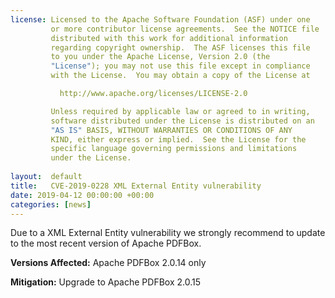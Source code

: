 ```yaml
---
license: Licensed to the Apache Software Foundation (ASF) under one
         or more contributor license agreements.  See the NOTICE file
         distributed with this work for additional information
         regarding copyright ownership.  The ASF licenses this file
         to you under the Apache License, Version 2.0 (the
         "License"); you may not use this file except in compliance
         with the License.  You may obtain a copy of the License at

           http://www.apache.org/licenses/LICENSE-2.0

         Unless required by applicable law or agreed to in writing,
         software distributed under the License is distributed on an
         "AS IS" BASIS, WITHOUT WARRANTIES OR CONDITIONS OF ANY
         KIND, either express or implied.  See the License for the
         specific language governing permissions and limitations
         under the License.
         
layout:  default
title:   CVE-2019-0228 XML External Entity vulnerability
date: 2019-04-12 00:00:00 +00:00
categories: [news]
---
```


Due to a XML External Entity vulnerability we strongly recommend to update to the most recent version of Apache PDFBox.

**Versions Affected:**
Apache PDFBox 2.0.14 only

**Mitigation:**
Upgrade to Apache PDFBox 2.0.15
